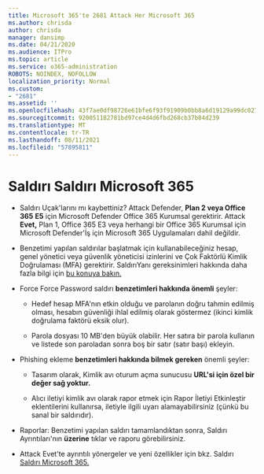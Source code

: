 ```yaml
---
title: Microsoft 365'te 2681 Attack Her Microsoft 365
ms.author: chrisda
author: chrisda
manager: dansimp
ms.date: 04/21/2020
ms.audience: ITPro
ms.topic: article
ms.service: o365-administration
ROBOTS: NOINDEX, NOFOLLOW
localization_priority: Normal
ms.custom:
- "2681"
ms.assetid: ''
ms.openlocfilehash: 43f7ae0df98726e61bfe6f93f91909b0bb8a6d19129a99dc027e8b563bc35a6c
ms.sourcegitcommit: 920051182781bd97ce4d4d6fbd268cb37b84d239
ms.translationtype: MT
ms.contentlocale: tr-TR
ms.lasthandoff: 08/11/2021
ms.locfileid: "57895811"
---
```

# <a name="attack-simulator-in-microsoft-365"></a>Saldırı Saldırı Microsoft 365

- Saldırı Uçak'larını mı kaybettiniz? Attack Defender, **Plan 2 veya Office 365** **E5** için Microsoft Defender Office 365 Kurumsal gerektirir. Attack **Evet,** Plan 1, Office 365 E3 veya herhangi bir Office 365 Kurumsal için Microsoft Defender'İş için Microsoft 365 Uygulamaları dahil değildir.

- Benzetimi yapılan saldırılar başlatmak için kullanabileceğiniz hesap, genel yönetici veya güvenlik yöneticisi izinlerini ve Çok Faktörlü Kimlik Doğrulaması (MFA) gerektirir. SaldırıYanı gereksinimleri hakkında daha fazla bilgi için [bu konuya bakın.](https://docs.microsoft.com/microsoft-365/security/office-365-security/attack-simulator)

- Force Force Password saldırı **benzetimleri hakkında önemli** şeyler:

  - Hedef hesap MFA'nın etkin olduğu ve parolanın doğru tahmin edilmiş olması, hesabın güvenliği ihlal edilmiş olarak göstermez (ikinci kimlik doğrulama faktörü eksik olur).

  - Parola dosyası 10 MB'den büyük olabilir. Her satıra bir parola kullanın ve listede son paroladan sonra boş bir satır (satır başı) ekleyin.

- Phishing ekleme **benzetimleri hakkında bilmek gereken** önemli şeyler:

  - Tasarım olarak, Kimlik avı oturum açma sunucusu **URL'si için özel bir değer sağ yoktur.**

  - Alıcı iletiyi [](https://docs.microsoft.com/microsoft-365/security/office-365-security/enable-the-report-message-add-in) kimlik avı olarak rapor etmek için Rapor İletiyi Etkinleştir eklentilerini kullanırsa, iletiyle ilgili uyarı alamayabilirsiniz (çünkü bu sanal bir saldırıdır).

- Raporlar: Benzetimi yapılan saldırı tamamlandıktan sonra, Saldırı Ayrıntıları'nın **üzerine** tıklar ve raporu görebilirsiniz.

- Attack Evet'te ayrıntılı yönergeler ve yeni özellikler için bkz. Saldırı [Saldırı Microsoft 365.](https://docs.microsoft.com/microsoft-365/security/office-365-security/attack-simulator)
